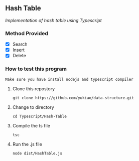 ## Hash Table

_Implementation of hash table using Typescript_

### Method Provided

- [x] Search
- [x] Insert
- [x] Delete

### How to test this program

    Make sure you have install nodejs and typescript compiler

1. Clone this repostory
   ```
   git clone https://github.com/yukiao/data-structure.git
   ```
2. Change to directory
   ```
   cd Typescript/Hash-Table
   ```
3. Compile the ts file
   ```
   tsc
   ```
4. Run the .js file
   ```
   node dist/HashTable.js
   ```
